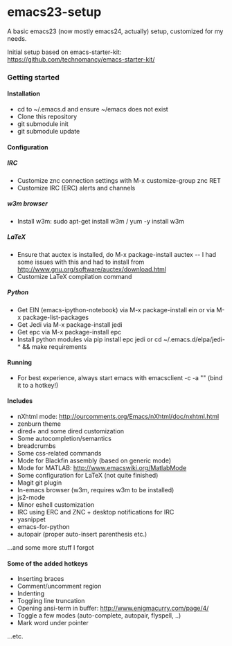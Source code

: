 # emacs23-setup

A basic emacs23 (now mostly emacs24, actually) setup, customized for my needs.

Initial setup based on emacs-starter-kit: https://github.com/technomancy/emacs-starter-kit/

### Getting started
#### Installation
- cd to ~/.emacs.d and ensure ~/emacs does not exist
- Clone this repository
- git submodule init
- git submodule update

#### Configuration
##### IRC
- Customize znc connection settings with M-x customize-group znc RET
- Customize IRC (ERC) alerts and channels

##### w3m browser
- Install w3m: sudo apt-get install w3m / yum -y install w3m

##### LaTeX
- Ensure that auctex is installed, do M-x package-install auctex -- I had some issues with this and had to install from http://www.gnu.org/software/auctex/download.html
- Customize LaTeX compilation command

##### Python
- Get EIN (emacs-ipython-notebook) via M-x package-install ein or via M-x package-list-packages
- Get Jedi via M-x package-install jedi
- Get epc via M-x package-install epc
- Install python modules via pip install epc jedi or cd ~/.emacs.d/elpa/jedi-* && make requirements

#### Running
- For best experience, always start emacs with emacsclient -c -a "" (bind it to a hotkey!)

#### Includes
- nXhtml mode: http://ourcomments.org/Emacs/nXhtml/doc/nxhtml.html
- zenburn theme
- dired+ and some dired customization 
- Some autocompletion/semantics
- breadcrumbs
- Some css-related commands
- Mode for Blackfin assembly (based on generic mode)
- Mode for MATLAB: http://www.emacswiki.org/MatlabMode
- Some configuration for LaTeX (not quite finished)
- Magit git plugin
- In-emacs browser (w3m, requires w3m to be installed)
- js2-mode
- Minor eshell customization
- IRC using ERC and ZNC + desktop notifications for IRC
- yasnippet
- emacs-for-python
- autopair (proper auto-insert parenthesis etc.)

...and some more stuff I forgot

#### Some of the added hotkeys
- Inserting braces
- Comment/uncomment region
- Indenting
- Toggling line truncation
- Opening ansi-term in buffer: http://www.enigmacurry.com/page/4/
- Toggle a few modes (auto-complete, autopair, flyspell, ..)
- Mark word under pointer

...etc.

